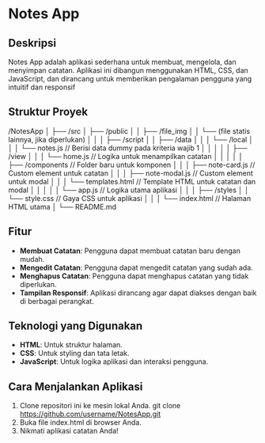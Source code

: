 # Notes App

## Deskripsi
Notes App adalah aplikasi sederhana untuk membuat, mengelola, dan menyimpan catatan. Aplikasi ini dibangun menggunakan HTML, CSS, dan JavaScript, dan dirancang untuk memberikan pengalaman pengguna yang intuitif dan responsif

## Struktur Proyek
/NotesApp │ ├── /src │ ├── /public │ │ ├── /file_img │ │ └── (file statis lainnya, jika diperlukan) │ │ │ ├── /script │ │ ├── /data │ │ │ └── /local │ │ │ └── notes.js // Berisi data dummy pada kriteria wajib 1 │ │ │ │ │ ├── /view │ │ │ └── home.js // Logika untuk menampilkan catatan │ │ │ │ │ ├── /components // Folder baru untuk komponen │ │ │ ├── note-card.js // Custom element untuk catatan │ │ │ ├── note-modal.js // Custom element untuk modal │ │ │ └── templates.html // Template HTML untuk catatan dan modal │ │ │ │ │ └── app.js // Logika utama aplikasi │ │ │ ├── /styles │ │ └── style.css // Gaya CSS untuk aplikasi │ │ │ └── index.html // Halaman HTML utama │ └── README.md

## Fitur
- **Membuat Catatan**: Pengguna dapat membuat catatan baru dengan mudah.
- **Mengedit Catatan**: Pengguna dapat mengedit catatan yang sudah ada.
- **Menghapus Catatan**: Pengguna dapat menghapus catatan yang tidak diperlukan.
- **Tampilan Responsif**: Aplikasi dirancang agar dapat diakses dengan baik di berbagai perangkat.

## Teknologi yang Digunakan
- **HTML**: Untuk struktur halaman.
- **CSS**: Untuk styling dan tata letak.
- **JavaScript**: Untuk logika aplikasi dan interaksi pengguna.

## Cara Menjalankan Aplikasi
1. Clone repositori ini ke mesin lokal Anda.
   git clone https://github.com/username/NotesApp.git
2. Buka file index.html di browser Anda.
3. Nikmati aplikasi catatan Anda!